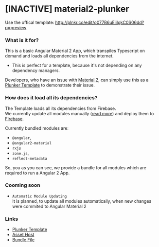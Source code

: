 # [INACTIVE] material2-plunker

Use the offical template: http://plnkr.co/edit/o077B6uEiiIgkC0S06dd?p=preview

### What is it for?

This is a basic Angular Material 2 App, which transpiles Typescript on demand and loads all dependencies from the internet.
- This is perfect for a template, because it's not depending on any dependency managers.

Developers, who have an issue with [Material 2](http://github.com/angular/material2), can simply use this as a [Plunker Template](http://plnkr.co/edit/o077B6uEiiIgkC0S06dd?p=preview) to demonstrate their issue.

### How does it load all its dependencies?
The Template loads all its dependencies from Firebase.<br/>
We currently update all modules manually ([read more](#cooming-soon)) and deploy them to [Firebase](http://www.firebase.com).

Currently bundled modules are:
- `@angular`,
- `@angular2-material`
- `rxjs`
- `zone.js`,
- `reflect-metadata`

So, you as you can see, we provide a bundle for all modules which are required to run a Angular 2 App.

### Cooming soon
- `Automatic Module Updating`<br/>
  It is planned, to update all modules automatically, when new changes were commited to Angular Material 2 
  
### Links
- [Plunker Template](http://plnkr.co/edit/o077B6uEiiIgkC0S06dd?p=preview)
- [Asset Host](https://angular-code.firebaseapp.com)
- [Bundle File](https://angular-code.firebaseapp.com/bundle.js)
